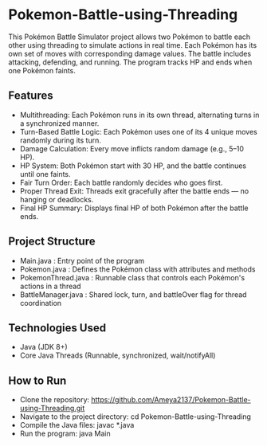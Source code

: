 # Pokemon-Battle-using-Threading
This Pokémon Battle Simulator project allows two Pokémon to battle each other using threading to simulate actions in real time. Each Pokémon has its own set of moves with corresponding damage values. The battle includes attacking, defending, and running. The program tracks HP and ends when one Pokémon faints.

## Features
- Multithreading: Each Pokémon runs in its own thread, alternating turns in a synchronized manner.
- Turn-Based Battle Logic: Each Pokémon uses one of its 4 unique moves randomly during its turn.
- Damage Calculation: Every move inflicts random damage (e.g., 5–10 HP).
- HP System: Both Pokémon start with 30 HP, and the battle continues until one faints.
- Fair Turn Order: Each battle randomly decides who goes first.
- Proper Thread Exit: Threads exit gracefully after the battle ends — no hanging or deadlocks.
- Final HP Summary: Displays final HP of both Pokémon after the battle ends.

## Project Structure
- Main.java             : Entry point of the program
- Pokemon.java          : Defines the Pokémon class with attributes and methods
- PokemonThread.java    : Runnable class that controls each Pokémon's actions in a thread
- BattleManager.java    : Shared lock, turn, and battleOver flag for thread coordination

## Technologies Used
- Java (JDK 8+)
- Core Java Threads (Runnable, synchronized, wait/notifyAll)

## How to Run
- Clone the repository: https://github.com/Ameya2137/Pokemon-Battle-using-Threading.git
- Navigate to the project directory: cd Pokemon-Battle-using-Threading
- Compile the Java files: javac *.java
- Run the program: java Main
